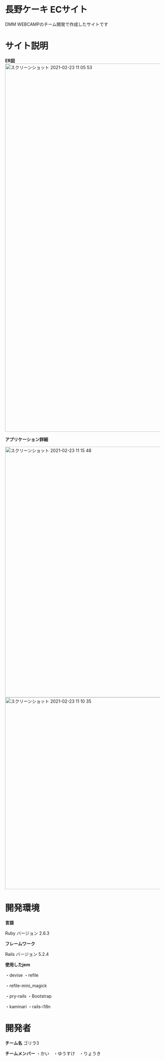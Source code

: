 # 長野ケーキ ECサイト
DMM WEBCAMPのチーム開発で作成したサイトです

# サイト説明
**ER図**
<img width="1194" alt="スクリーンショット 2021-02-23 11 05 53" src="https://user-images.githubusercontent.com/76934756/108793672-6e09a680-75c7-11eb-9179-5f0af1e43604.png">

**アプリケーション詳細**


<img width="813" alt="スクリーンショット 2021-02-23 11 15 48" src="https://user-images.githubusercontent.com/76934756/108794197-acec2c00-75c8-11eb-92d9-a53188b3d3a7.png">
<img width="622" alt="スクリーンショット 2021-02-23 11 10 35" src="https://user-images.githubusercontent.com/76934756/108793929-11f35200-75c8-11eb-9fe8-f99416ea8b0b.png">

# 開発環境
**言語**

Ruby バージョン 2.6.3

**フレームワーク**

Rails バージョン 5.2.4

**使用したjem**

・devise        ・refile

・refile-mini_magick

・pry-rails   ・Bootstrap

・kaminari    ・rails-i18n

# 開発者

**チーム名**
ゴリラ3

**チームメンバー**
・かい　・ゆうすけ　・りょうき
